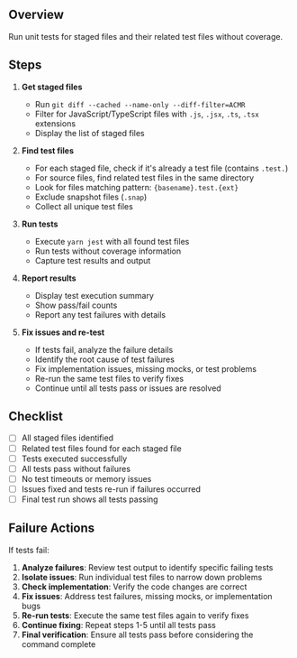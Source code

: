 ## Overview

Run unit tests for staged files and their related test files without coverage.

## Steps

1. **Get staged files**

   - Run `git diff --cached --name-only --diff-filter=ACMR`
   - Filter for JavaScript/TypeScript files with `.js`, `.jsx`, `.ts`, `.tsx` extensions
   - Display the list of staged files

2. **Find test files**

   - For each staged file, check if it's already a test file (contains `.test.`)
   - For source files, find related test files in the same directory
   - Look for files matching pattern: `{basename}.test.{ext}`
   - Exclude snapshot files (`.snap`)
   - Collect all unique test files

3. **Run tests**

   - Execute `yarn jest` with all found test files
   - Run tests without coverage information
   - Capture test results and output

4. **Report results**

   - Display test execution summary
   - Show pass/fail counts
   - Report any test failures with details

5. **Fix issues and re-test**
   - If tests fail, analyze the failure details
   - Identify the root cause of test failures
   - Fix implementation issues, missing mocks, or test problems
   - Re-run the same test files to verify fixes
   - Continue until all tests pass or issues are resolved

## Checklist

- [ ] All staged files identified
- [ ] Related test files found for each staged file
- [ ] Tests executed successfully
- [ ] All tests pass without failures
- [ ] No test timeouts or memory issues
- [ ] Issues fixed and tests re-run if failures occurred
- [ ] Final test run shows all tests passing

## Failure Actions

If tests fail:

1. **Analyze failures**: Review test output to identify specific failing tests
2. **Isolate issues**: Run individual test files to narrow down problems
3. **Check implementation**: Verify the code changes are correct
4. **Fix issues**: Address test failures, missing mocks, or implementation bugs
5. **Re-run tests**: Execute the same test files again to verify fixes
6. **Continue fixing**: Repeat steps 1-5 until all tests pass
7. **Final verification**: Ensure all tests pass before considering the command complete
